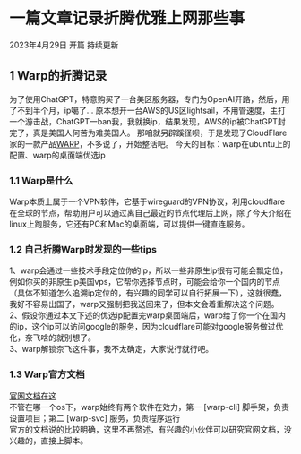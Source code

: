 # 一篇文章记录折腾优雅上网那些事
2023年4月29日 开篇 持续更新

## 1 Warp的折腾记录
为了使用ChatGPT，特意购买了一台美区服务器，专门为OpenAI开路，然后，用了不到半个月，ip噶了...
原本想开一台AWS的US区lightsail，不用管速度，主打一个游击战，ChatGPT一ban我，我就换ip，结果发现，AWS的ip被ChatGPT封完了，真是美国人何苦为难美国人。
那咱就另辟蹊径呗，于是发现了CloudFlare家的一款产品[WARP](https://1.1.1.1/)，不多说了，开始整活吧。
今天的目标：warp在ubuntu上的配置、warp的桌面端优选ip

### 1.1 Warp是什么
Warp本质上属于一个VPN软件，它基于wireguard的VPN协议，利用cloudflare在全球的节点，帮助用户可以通过离自己最近的节点代理后上网，除了今天介绍在linux上跑服务，它还有PC和Mac的桌面端，可以提供一键直连服务。
### 1.2 自己折腾Warp时发现的一些tips
1、warp会通过一些技术手段定位你的ip，所以一些非原生ip很有可能会飘定位，例如你买的非原生ip美国vps，它帮你选择节点时，可能会给你一个国内的节点（具体不知道怎么追溯ip定位的，有兴趣的同学可以自行拓展一下），这就很蠢，我好不容易出国了，warp又强制把我送回来了，但本文会着重解决这个问题。  
2、假设你通过本文下述的优选ip配置完warp桌面端后，warp给了你一个在国内的ip，这个ip可以访问google的服务，因为cloudflare可能对google服务做过优化，奈飞啥的就别想了。  
3、warp解锁奈飞这件事，我不太确定，大家说行就行吧。  

### 1.3 Warp官方文档
[官网文档在这](https://developers.cloudflare.com/warp-client/get-started/linux/)  
不管在哪一个os下，warp始终有两个软件在效力，第一 [warp-cli] 脚手架，负责设置项目；第二 [warp-svc] 服务，负责程序运行  
官方的文档说的比较明确，这里不再赘述，有兴趣的小伙伴可以研究官网文档，没兴趣的，直接上脚本。
